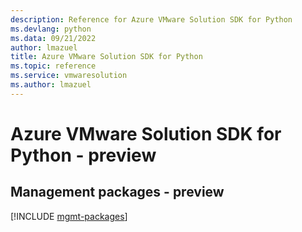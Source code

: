 ```yaml
---
description: Reference for Azure VMware Solution SDK for Python
ms.devlang: python
ms.data: 09/21/2022
author: lmazuel
title: Azure VMware Solution SDK for Python
ms.topic: reference
ms.service: vmwaresolution
ms.author: lmazuel
---
```

# Azure VMware Solution SDK for Python - preview

## Management packages - preview
[!INCLUDE [mgmt-packages](vmware-solution-mgmt-index.md)]